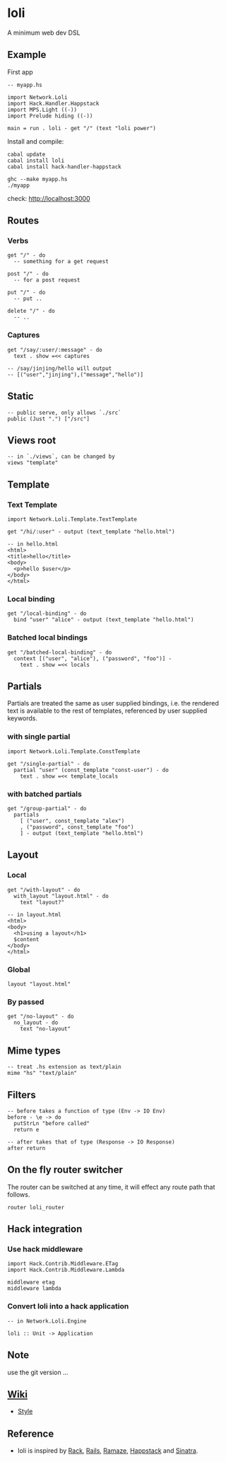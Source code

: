 # loli

A minimum web dev DSL

## Example

First app

    -- myapp.hs
    
    import Network.Loli
    import Hack.Handler.Happstack
    import MPS.Light ((-))
    import Prelude hiding ((-))
    
    main = run . loli - get "/" (text "loli power")

Install and compile:

    cabal update
    cabal install loli
    cabal install hack-handler-happstack
    
    ghc --make myapp.hs
    ./myapp

check: <http://localhost:3000>


## Routes

### Verbs

    get "/" - do
      -- something for a get request

    post "/" - do
      -- for a post request
    
    put "/" - do
      -- put ..
    
    delete "/" - do
      -- ..

### Captures

    get "/say/:user/:message" - do
      text . show =<< captures

    -- /say/jinjing/hello will output
    -- [("user","jinjing"),("message","hello")]


## Static

    -- public serve, only allows `./src`
    public (Just ".") ["/src"]

## Views root

    -- in `./views`, can be changed by
    views "template"

## Template

### Text Template

    import Network.Loli.Template.TextTemplate
    
    get "/hi/:user" - output (text_template "hello.html")
    
    -- in hello.html
    <html>
    <title>hello</title>
    <body>
      <p>hello $user</p>
    </body>
    </html>

### Local binding

    get "/local-binding" - do
      bind "user" "alice" - output (text_template "hello.html")

### Batched local bindings

    get "/batched-local-binding" - do
      context [("user", "alice"), ("password", "foo")] - 
        text . show =<< locals

## Partials

Partials are treated the same as user supplied bindings, i.e. the rendered text is available to the rest of templates, referenced by user supplied keywords.

### with single partial

    import Network.Loli.Template.ConstTemplate

    get "/single-partial" - do
      partial "user" (const_template "const-user") - do
        text . show =<< template_locals

### with batched partials

    get "/group-partial" - do
      partials 
        [ ("user", const_template "alex")
        , ("password", const_template "foo")
        ] - output (text_template "hello.html")

## Layout

### Local

    get "/with-layout" - do
      with_layout "layout.html" - do
        text "layout?"
    
    -- in layout.html
    <html>
    <body>
      <h1>using a layout</h1>
      $content
    </body>
    </html>

### Global

    layout "layout.html"

### By passed

    get "/no-layout" - do
      no_layout - do
        text "no-layout"


## Mime types

    -- treat .hs extension as text/plain
    mime "hs" "text/plain"

## Filters

    -- before takes a function of type (Env -> IO Env)
    before - \e -> do
      putStrLn "before called"
      return e
    
    -- after takes that of type (Response -> IO Response)
    after return

## On the fly router switcher

The router can be switched at any time, it will effect any route path that follows.
    
    router loli_router

## Hack integration

### Use hack middleware

    import Hack.Contrib.Middleware.ETag
    import Hack.Contrib.Middleware.Lambda
    
    middleware etag
    middleware lambda

### Convert loli into a hack application

    -- in Network.Loli.Engine
    
    loli :: Unit -> Application

## Note

use the git version ...

## [Wiki](http://wiki.github.com/nfjinjing/loli)

* [Style](http://wiki.github.com/nfjinjing/loli/style)

## Reference

* loli is inspired by [Rack](http://rack.rubyforge.org), [Rails](http://rubyonrails.org), [Ramaze](http://ramaze.net), [Happstack](http://happstack.com/) and [Sinatra](http://www.sinatrarb.com/).
